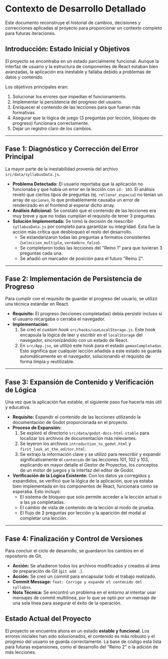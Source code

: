 # Contexto de Desarrollo Detallado

Este documento reconstruye el historial de cambios, decisiones y correcciones aplicadas al proyecto para proporcionar un contexto completo para futuras iteraciones.

## Introducción: Estado Inicial y Objetivos

El proyecto se encontraba en un estado parcialmente funcional. Aunque la interfaz de usuario y la estructura de componentes de React estaban bien avanzadas, la aplicación era inestable y fallaba debido a problemas de datos y contenido. 

Los objetivos principales eran:
1.  Solucionar los errores que impedían el funcionamiento.
2.  Implementar la persistencia del progreso del usuario.
3.  Enriquecer el contenido de las lecciones para que fueran más formativas.
4.  Asegurar que la lógica de juego (3 preguntas por lección, bloqueo de progreso) funcionara correctamente.
5.  Dejar un registro claro de los cambios.

---

## Fase 1: Diagnóstico y Corrección del Error Principal

La mayor parte de la inestabilidad provenía del archivo `src/data/syllabusData.js`.

*   **Problema Detectado:** El usuario reportaba que la aplicación no funcionaba y que había un error en la lección con `id: 103`. El análisis reveló que ciertos tipos de preguntas (ej. `rellenar_espacio`) no tenían un array de `opciones`, lo que probablemente causaba un error de renderizado en el frontend al esperar dicho array.
*   **Análisis Adicional:** Se constató que el contenido de las lecciones era muy breve y que no todas cumplían el requisito de tener 3 preguntas.
*   **Solución Implementada:** Se tomó la decisión de reescribir `syllabusData.js` por completo para garantizar su integridad. Esta fue la acción más crítica que desbloqueó el resto del desarrollo.
    *   Se estandarizaron todas las preguntas a formatos consistentes (`seleccion_multiple`, `verdadero_falso`).
    *   Se completaron todas las lecciones del "Reino 1" para que tuvieran 3 preguntas cada una.
    *   Se añadió un marcador de posición para el futuro "Reino 2".

---

## Fase 2: Implementación de Persistencia de Progreso

Para cumplir con el requisito de guardar el progreso del usuario, se utilizó una técnica estándar en React.

*   **Requisito:** El progreso (lecciones completadas) debía persistir incluso si el usuario recargaba o cerraba el navegador.
*   **Implementación:**
    1.  Se creó el *custom hook* `src/hooks/useLocalStorage.js`. Este hook encapsula la lógica de leer y escribir en el `localStorage` del navegador, sincronizándolo con un estado de React.
    2.  En `src/App.jsx`, se utilizó este hook para el estado `gemasCompletadas`. Esto significa que cualquier lección añadida a este estado se guarda automáticamente en el navegador, solucionando el requisito de forma limpia y reutilizable.

---

## Fase 3: Expansión de Contenido y Verificación de Lógica

Una vez que la aplicación fue estable, el siguiente paso fue hacerla más útil y educativa.

*   **Requisito:** Expandir el contenido de las lecciones utilizando la documentación de Godot proporcionada en el proyecto.
*   **Proceso de Expansión:**
    1.  Se exploró el directorio `src/data/godot-docs-html-stable` para localizar los archivos de documentación más relevantes.
    2.  Se leyeron los archivos `introduction_to_godot.html` y `first_look_at_the_editor.html`.
    3.  Se extrajo la información clave y se utilizó para reescribir y expandir significativamente el `contenido` de las lecciones 101, 102 y 103, explicando en mayor detalle el Gestor de Proyectos, los conceptos de un motor de juegos y la interfaz del editor de Godot.
*   **Verificación de la Lógica Existente:** Con los datos ya corregidos y expandidos, se verificó que la lógica de la aplicación, que ya estaba bien implementada en los componentes de React, funcionara como se esperaba. Esto incluyó:
    *   El sistema de bloqueo que solo permite acceder a la lección actual o a las ya completadas.
    *   El cambio de vista de contenido de la lección al modo de prueba.
    *   El flujo de 3 preguntas por lección y la aparición del modal al completar una lección.

---

## Fase 4: Finalización y Control de Versiones

Para concluir el ciclo de desarrollo, se guardaron los cambios en el repositorio de Git.

*   **Acción:** Se añadieron todos los archivos modificados y creados al área de preparación de Git (`git add .`).
*   **Acción:** Se creó un commit para encapsular todo el trabajo realizado. 
*   **Commit Message:** `feat: Corrige y expande el contenido del syllabus`.
*   **Nota Técnica:** Se encontró un problema en el entorno al intentar usar mensajes de commit multilínea, por lo que se optó por un mensaje de una sola línea para asegurar el éxito de la operación.

## Estado Actual del Proyecto

El proyecto se encuentra ahora en un estado **estable y funcional**. Los errores iniciales han sido solucionados, el contenido es más robusto y el progreso del usuario se guarda correctamente. La base de código está lista para futuras expansiones, como el desarrollo del "Reino 2" o la adición de más lecciones.